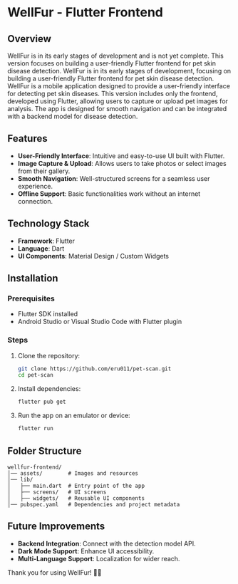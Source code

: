 # WellFur - Flutter Frontend

## Overview
WellFur is in its early stages of development and is not yet complete. This version focuses on building a user-friendly Flutter frontend for pet skin disease detection.
WellFur is in its early stages of development, focusing on building a user-friendly Flutter frontend for pet skin disease detection.
WellFur is a mobile application designed to provide a user-friendly interface for detecting pet skin diseases. This version includes only the frontend, developed using Flutter, allowing users to capture or upload pet images for analysis. The app is designed for smooth navigation and can be integrated with a backend model for disease detection.

## Features
- **User-Friendly Interface**: Intuitive and easy-to-use UI built with Flutter.
- **Image Capture & Upload**: Allows users to take photos or select images from their gallery.
- **Smooth Navigation**: Well-structured screens for a seamless user experience.
- **Offline Support**: Basic functionalities work without an internet connection.

## Technology Stack
- **Framework**: Flutter
- **Language**: Dart
- **UI Components**: Material Design / Custom Widgets

## Installation
### Prerequisites
- Flutter SDK installed
- Android Studio or Visual Studio Code with Flutter plugin

### Steps
1. Clone the repository:
   ```bash
   git clone https://github.com/eru011/pet-scan.git
   cd pet-scan
   ```
2. Install dependencies:
   ```bash
   flutter pub get
   ```
3. Run the app on an emulator or device:
   ```bash
   flutter run
   ```

## Folder Structure
```
wellfur-frontend/
│── assets/        # Images and resources
│── lib/
│   ├── main.dart  # Entry point of the app
│   ├── screens/   # UI screens
│   ├── widgets/   # Reusable UI components
│── pubspec.yaml   # Dependencies and project metadata
```

## Future Improvements
- **Backend Integration**: Connect with the detection model API.
- **Dark Mode Support**: Enhance UI accessibility.
- **Multi-Language Support**: Localization for wider reach.

Thank you for using WellFur! 🐶🐱

